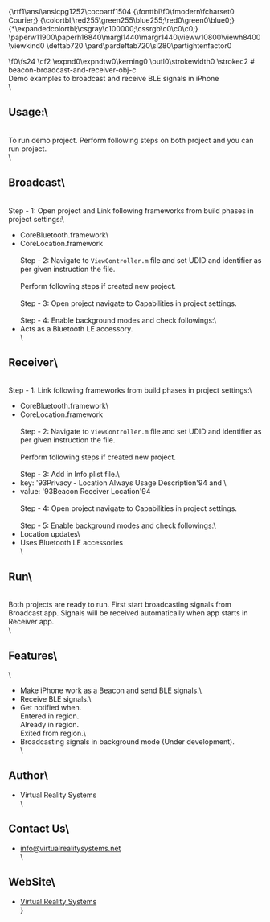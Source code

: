 {\rtf1\ansi\ansicpg1252\cocoartf1504
{\fonttbl\f0\fmodern\fcharset0 Courier;}
{\colortbl;\red255\green255\blue255;\red0\green0\blue0;}
{\*\expandedcolortbl;\csgray\c100000;\cssrgb\c0\c0\c0;}
\paperw11900\paperh16840\margl1440\margr1440\vieww10800\viewh8400\viewkind0
\deftab720
\pard\pardeftab720\sl280\partightenfactor0

\f0\fs24 \cf2 \expnd0\expndtw0\kerning0
\outl0\strokewidth0 \strokec2 # beacon-broadcast-and-receiver-obj-c\
Demo examples to broadcast and receive BLE signals in iPhone\
\
## Usage:\
\
To run demo project. Perform following steps on both project and you can run project.\
\
## Broadcast\
\
Step - 1: Open project and Link following frameworks from build phases in project settings:\
- CoreBluetooth.framework\
- CoreLocation.framework\
\
Step - 2: Navigate to ```ViewController.m``` file and set UDID and identifier as per given instruction the file.\
\
Perform following steps if created new project.\
\
Step - 3: Open project navigate to Capabilities in project settings.\
\
Step - 4: Enable background modes and check followings:\
- Acts as a Bluetooth LE accessory.\
\
## Receiver\
\
Step - 1: Link following frameworks from build phases in project settings:\
- CoreBluetooth.framework\
- CoreLocation.framework\
\
Step - 2: Navigate to ```ViewController.m``` file and set UDID and identifier as per given instruction the file.\
\
Perform following steps if created new project.\
\
Step - 3: Add in Info.plist file.\
- key: \'93Privacy - Location Always Usage Description\'94 and \
- value: \'93Beacon Receiver Location\'94 \
\
Step - 4: Open project navigate to Capabilities in project settings.\
\
Step - 5: Enable background modes and check followings:\
- Location updates\
- Uses Bluetooth LE accessories\
\
## Run\
\
Both projects are ready to run. First start broadcasting signals from Broadcast app. Signals will be received automatically when app starts in Receiver app.\
\
## Features\
\
- Make iPhone work as a Beacon and send BLE signals.\
- Receive BLE signals.\
- Get notified when.\
    Entered in region.\
    Already in region.\
    Exited from region.\
- Broadcasting signals in background mode (Under development).\
\
## Author\
- Virtual Reality Systems\
\
## Contact Us\
- info@virtualrealitysystems.net\
\
## WebSite\
- [Virtual Reality Systems](http://www.virtualrealitysystems.net/site/)\
}
